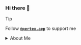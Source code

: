 ### Hi there 👋

> [!TIP]
> Follow [**`@pertex.aep`**](https://www.instagram.com/pertex.aep) to support me

<details>
<summary>About Me</summary>
  
**Software's**
- Adobe After Effects CC 2023
- Adobe Photoshop CC 2020
- Blender 3D
- Unreal Engine 5.3.2

**My PC Spec**
- Ryzen 5-7500F 5.0GHz
- RTX 3060 12GB
- RAM 32GB DDR5 6000MHz
- SSD 1TB
- PSU 650W

</div>
</details>
